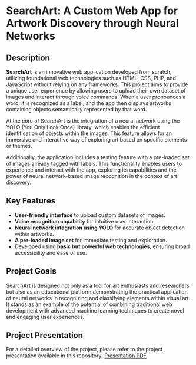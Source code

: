 # SearchArt: A Custom Web App for Artwork Discovery through Neural Networks

## Description
**SearchArt** is an innovative web application developed from scratch, utilizing foundational web technologies such as HTML, CSS, PHP, and JavaScript without relying on any frameworks. This project aims to provide a unique user experience by allowing users to upload their own dataset of images and interact through voice commands. When a user pronounces a word, it is recognized as a label, and the app then displays artworks containing objects semantically represented by that word.

At the core of SearchArt is the integration of a neural network using the YOLO (You Only Look Once) library, which enables the efficient identification of objects within the images. This feature allows for an immersive and interactive way of exploring art based on specific elements or themes.

Additionally, the application includes a testing feature with a pre-loaded set of images already tagged with labels. This functionality enables users to experience and interact with the app, exploring its capabilities and the power of neural network-based image recognition in the context of art discovery.

## Key Features
- **User-friendly interface** to upload custom datasets of images.
- **Voice recognition capability** for intuitive user interaction.
- **Neural network integration using YOLO** for accurate object detection within artworks.
- **A pre-loaded image set** for immediate testing and exploration.
- Developed using **basic but powerful web technologies**, ensuring broad accessibility and ease of use.

## Project Goals
SearchArt is designed not only as a tool for art enthusiasts and researchers but also as an educational platform demonstrating the practical application of neural networks in recognizing and classifying elements within visual art. It stands as an example of the potential of combining traditional web development with advanced machine learning techniques to create novel and engaging user experiences.

## Project Presentation
For a detailed overview of the project, please refer to the project presentation available in this repository: [Presentation PDF](https://github.com/francescobaio/SearchArt/blob/main/Presentazione-SearchArt.pdf)


